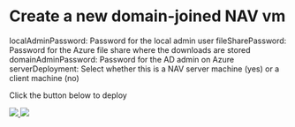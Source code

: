 # Create a new domain-joined NAV vm

localAdminPassword: Password for the local admin user
fileSharePassword: Password for the Azure file share where the downloads are stored
domainAdminPassword: Password for the AD admin on Azure
serverDeployment: Select whether this is a NAV server machine (yes) or a client machine (no)

Click the button below to deploy

<a href="https://portal.microsoftazure.de/#create/Microsoft.Template/uri/https%3A%2F%2Fraw.githubusercontent.com%2Ftfenster%2Farm-templates%2Fmaster%2Fnav-in-ad%2Fazuredeploy.json" target="_blank">
    <img src="http://azuredeploy.net/deploybutton.png"/>
</a>
<a href="http://armviz.io/#/?load=https%3A%2F%2Fraw.githubusercontent.com%2Ftfenster%2Farm-templates%2Fmaster%2Fnav-in-ad%2Fazuredeploy.json" target="_blank">
    <img src="http://armviz.io/visualizebutton.png"/>
</a>
